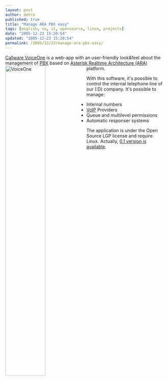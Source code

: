 ```yaml
---
layout: post
author: detro
published: true
title: "Manage ARA PBX easy"
tags: [english, sw, it, opensource, linux, projects]
date: "2005-12-23 15:20:54"
updated: "2005-12-23 15:20:54"
permalink: /2005/12/23/manage-ara-pbx-easy/
---
```


<a href="http://www.voiceone.it/index.php">Callware VoiceOne</a> is a web-app with an user-friendly look&feel about the management of <a href="http://it.wikipedia.org/wiki/PBX">PBX</a> based on <a href="http://www.asterisk.org/">Asterisk Realtime Architecture (ARA)</a> platform.
<img align="left" style="width: 50%; height: 50%; " src="http://www.voiceone.it/admin//public/img/logo.gif" alt="VoiceOne" />

With this software, it's possible to control the internal telephone line of our (:D) company.
It's possible to manage:
<ul>
<li>Internal numbers</li>
<li><a href="http://it.wikipedia.org/wiki/Voip">VoIP</a> Providers</li>
<li>Queue and multilevel permissions</li>
<li>Automatic responser systems</li>
</ul>

The application is under the Open Source LGP license and require Linux.
Actually, <a href="http://www.voiceone.it/changelog/">0.1 version is available</a>.
